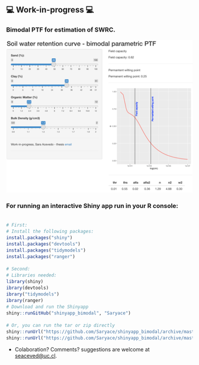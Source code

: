 ## :computer: Work-in-progress :computer:

### Bimodal PTF for estimation of SWRC.

![](screenshot.png)

### For running an interactive Shiny app run in your R console:

```R

# First: 
# Install the following packages:
install.packages("shiny")
install.packages("devtools")
install.packages("tidymodels")
install.packages("ranger")

# Second: 
# Libraries needed:
library(shiny)
ibrary(devtools)
ibrary("tidymodels")
ibrary(ranger)
# Download and run the Shinyapp
shiny::runGitHub("shinyapp_bimodal", "Saryace")

# Or, you can run the tar or zip directly
shiny::runUrl("https://github.com/Saryace/shinyapp_bimodal/archive/master.tar.gz")
shiny::runUrl("https://github.com/Saryace/shinyapp_bimodal/archive/master.zip")
```

* Colaboration? Comments? suggestions are welcome at seaceved@uc.cl.



